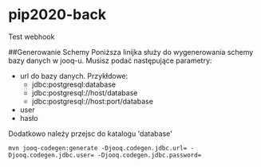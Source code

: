 # pip2020-back
Test webhook


##Generowanie Schemy
Poniższa linijka służy do wygenerowania schemy bazy danych w jooq-u. Musisz podać następujące parametry: 
* url do bazy danych. Przykłdowe:
  * jdbc:postgresql:database
  * jdbc:postgresql://host/database
  * jdbc:postgresql://host:port/database
* user
* hasło

Dodatkowo należy przejsc do katalogu 'database'
````
mvn jooq-codegen:generate -Djooq.codegen.jdbc.url= -Djooq.codegen.jdbc.user= -Djooq.codegen.jdbc.password=
````